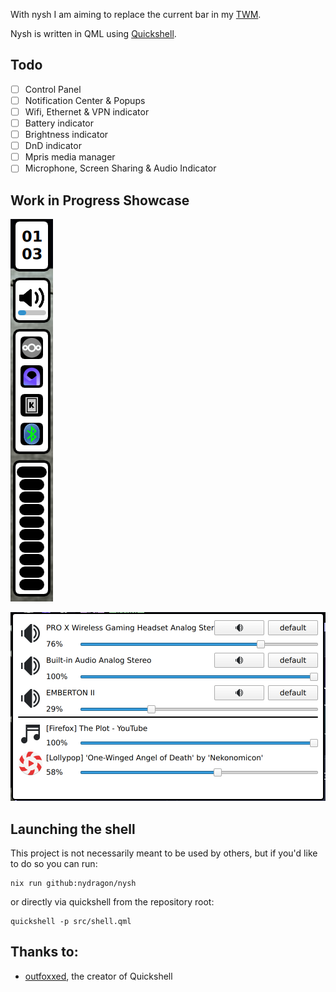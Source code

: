 With nysh I am aiming to replace the current bar in my [TWM].

Nysh is written in QML using [Quickshell].

## Todo

- [ ] Control Panel
- [ ] Notification Center & Popups
- [ ] Wifi, Ethernet & VPN indicator
- [ ] Battery indicator
- [ ] Brightness indicator
- [ ] DnD indicator
- [ ] Mpris media manager
- [ ] Microphone, Screen Sharing & Audio Indicator

## Work in Progress Showcase

![Main Bar](./screenshots/2024-08-28-main-bar.png)

![Audio Manager](./screenshots/2024-08-28-audio-manager.png)

## Launching the shell

This project is not necessarily meant to be used by others, but if you'd like to do so you can run:

```console
nix run github:nydragon/nysh
```

or directly via quickshell from the repository root:

```console
quickshell -p src/shell.qml
```

## Thanks to:

- [outfoxxed], the creator of Quickshell

[Quickshell]: https://quickshell.outfoxxed.me/
[TWM]: https://en.wikipedia.org/wiki/Tiling_window_manager
[outfoxxed]: https://git.outfoxxed.me/outfoxxed/
